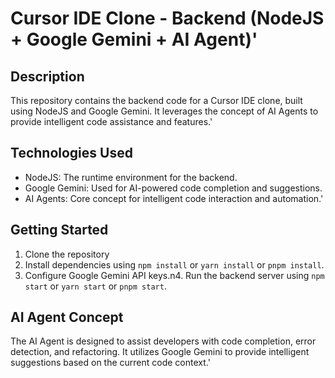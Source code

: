 # Cursor IDE Clone - Backend (NodeJS + Google Gemini + AI Agent)' 

## Description
This repository contains the backend code for a Cursor IDE clone, built using NodeJS and Google Gemini. It leverages the concept of AI Agents to provide intelligent code assistance and features.' 

## Technologies Used
*   NodeJS: The runtime environment for the backend.
*   Google Gemini: Used for AI-powered code completion and suggestions.
*   AI Agents: Core concept for intelligent code interaction and automation.' 

## Getting Started
1. Clone the repository
2. Install dependencies using `npm install` or `yarn install` or `pnpm install`.
3. Configure Google Gemini API keys.n4.  Run the backend server using `npm start` or `yarn start` or `pnpm start`.

## AI Agent Concept
The AI Agent is designed to assist developers with code completion, error detection, and refactoring. It utilizes Google Gemini to provide intelligent suggestions based on the current code context.' 
